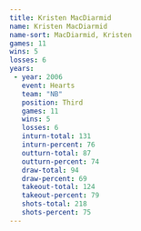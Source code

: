 ```yaml
---
title: Kristen MacDiarmid
name: Kristen MacDiarmid
name-sort: MacDiarmid, Kristen
games: 11
wins: 5
losses: 6
years:
 - year: 2006
   event: Hearts
   team: "NB"
   position: Third
   games: 11
   wins: 5
   losses: 6
   inturn-total: 131
   inturn-percent: 76
   outturn-total: 87
   outturn-percent: 74
   draw-total: 94
   draw-percent: 69
   takeout-total: 124
   takeout-percent: 79
   shots-total: 218
   shots-percent: 75
---
```

